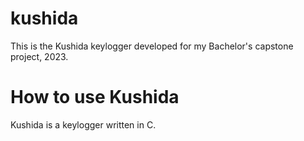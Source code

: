 # kushida
This is the Kushida keylogger developed for my Bachelor's capstone project, 2023.

# How to use Kushida
Kushida is a keylogger written in C. 
